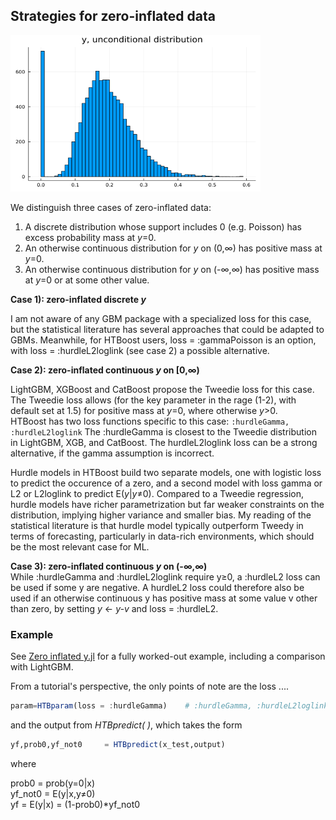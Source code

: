 
## Strategies for zero-inflated data

<img src="../assets/ZeroInflated.png" width="400" height="250">

We distinguish three cases of zero-inflated data:  
1) A discrete distribution whose support includes 0 (e.g. Poisson) has excess probability mass at *y*=0. 
2) An otherwise continuous distribution for *y* on (0,∞) has positive mass at *y*=0.
3) An otherwise continuous distribution for *y* on (-∞,∞) has positive mass at *y*=0 or at some other value. 

**Case 1): zero-inflated discrete *y***

I am not aware of any GBM package with a specialized loss for this case, but the statistical literature has several approaches that could be adapted to GBMs. Meanwhile, for HTBoost users, loss = :gammaPoisson is an option, with loss = :hurdleL2loglink (see case 2) a possible alternative.

**Case 2): zero-inflated continuous *y* on [0,∞)**

LightGBM, XGBoost and CatBoost propose the Tweedie loss for this case. The Tweedie loss allows (for the key parameter in the rage (1-2), with default set at 1.5) for positive mass at *y*=0, where otherwise *y*>0.  
HTBoost has two loss functions specific to this case:
    ```:hurdleGamma, :hurdleL2loglink```
The :hurdleGamma is closest to the Tweedie distribution in LightGBM, XGB, and CatBoost. The hurdleL2loglink loss can be a strong alternative, if the gamma assumption is incorrect.

Hurdle models in HTBoost build two separate models, one with logistic loss to predict
the occurence of a zero, and a second model with loss gamma or L2 or L2loglink to predict
E(*y*|*y*≠0). Compared to a Tweedie regression, hurdle models have richer parametrization but
far weaker constraints on the distribution, implying higher variance and smaller bias.
My reading of the statistical literature is that hurdle model typically outperform Tweedy in terms of
forecasting, particularly in data-rich environments, which should be the most relevant case for ML.  

**Case 3): zero-inflated continuous *y* on (-∞,∞)**  
While :hurdleGamma and :hurdleL2loglink require y≥0, a :hurdleL2 loss can be used if
some y are negative. A hurdleL2 loss could therefore also be used if an otherwise continuous
y has positive mass at some value v other than zero, by setting *y* <- *y-v* and loss = :hurdleL2.  


### Example 

See [Zero inflated y.jl](../examples/Zero%20inflated%20y.jl) for a fully worked-out example, including a comparison with LightGBM. 

From a tutorial's perspective, the only points of note are the loss ....

```julia
param=HTBparam(loss = :hurdleGamma)    # :hurdleGamma, :hurdleL2loglink, :hurdleL2 
```

and the output from *HTBpredict( )*, which takes the form 

```julia
yf,prob0,yf_not0     = HTBpredict(x_test,output)
```
where

prob0 = prob(y=0|x)  
yf_not0 = E(y|x,y≠0)  
yf = E(y|x) = (1-prob0)*yf_not0

```